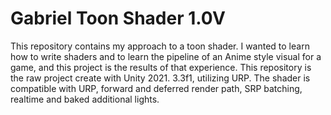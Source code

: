 # Gabriel Toon Shader 1.0V

This repository contains my approach to a toon shader. I wanted to learn how to write shaders and to learn the pipeline of an Anime style visual for a game, and this project is the results of that experience.
This repository is the raw project create with Unity 2021. 3.3f1, utilizing URP.
The shader is compatible with URP, forward and deferred render path, SRP batching, realtime and baked additional lights.
